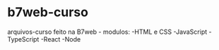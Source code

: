 # b7web-curso
 arquivos-curso feito na B7web - modulos:
  -HTML e CSS
  -JavaScript
  -TypeScript
  -React
  -Node
